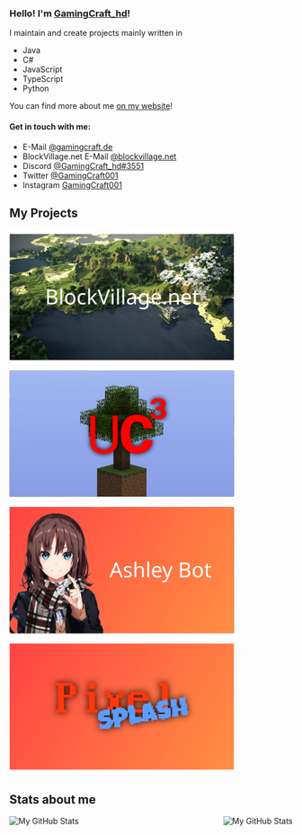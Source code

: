 ### Hello! I'm [GamingCraft_hd](https://www.gamingcraft.de/)!
I maintain and create projects mainly written in
- Java
- C#
- JavaScript
- TypeScript
- Python

You can find more about me [on my website](https://www.gamingcraft.de/)!

#### Get in touch with me:
- E-Mail [@gamingcraft.de](mailto://samuel.mischl@gamingcraft.de)
- BlockVillage.net E-Mail [@blockvillage.net](mailto://samuel.mischl@blockvillage.net)
- Discord [@GamingCraft_hd#3551](https://www.discord.com/)
- Twitter [@GamingCraft001](https://www.twitter.com/gamingcraft001)
- Instagram [GamingCraft001](https://www.instagram.com/gamingcraft001)

## My Projects
[![BlockVillage.net](./svg/BlockVillage.svg)](https://www.blockvillage.net) [![Utility-Client³](./svg/UtilityClient.svg)](https://uc.gamingcraft.de) [![Ashley-Bot](./svg/AshleyBot.svg)](https://github.com/AshleyDCBot) [![PixelSplash](./svg/PixelSplash.svg)](https://www.gamingcraft.de/)
<!-- MP-Test Design is missing, but it isn't a "real" game so I'll be leaving the game out for now. -->

## Stats about me
<img align="left" alt="My GitHub Stats" src="https://github-readme-stats.vercel.app/api/top-langs/?username=gamingcrafthd&show_icons=true&hide_border=true&title_color=fff&text_color=fff&icon_color=fff&bg_color=30,ff4343,ff8f43" />
    <img align="right" alt="My GitHub Stats" src="https://github-readme-stats.vercel.app/api?username=gamingcrafthd&show_icons=true&hide_border=true&title_color=fff&text_color=fff&icon_color=fff&bg_color=30,ff4343,ff8f43" />
